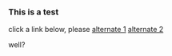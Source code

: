  ### This is a test   
 
 click a link below, please
 [alternate 1](https://github.com/eruss4073/testrepo01/blob/master/docs/alternate.md)
 [alternate 2](https://github.com/eruss4073/testrepo01/blob/master/docs/sub1/terminal.md)
 
 well?
